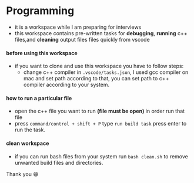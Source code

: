 # Programming

- it is a workspace while I am preparing for interviews
- this workspace contains pre-written tasks for **debugging**, **running** c++ files,and **cleaning** output files files quickly from vscode

#### before using this workspace
- if you want to clone and use this workspace you have to follow steps:
	- change c++ compiler in `.vscode/tasks.json`, I used gcc compiler on mac and set path according to that, you can set path to c++ compiler according to your system.

#### how to run a particular file
- open the c++ file you want to run **(file must be open)** in order run that file
- press `command/control + shift + P` type `run build task` press enter to run the task.

#### clean workspace
- if you can run bash files from your system run `bash clean.sh` to remove unwanted build files and directories.


Thank you 😄